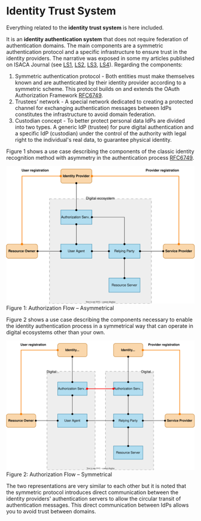 # Identity Trust System
Everything related to the **identity trust system** is here included.

It is an **identity authentication system** that does not require federation of authentication domains. The main components are a symmetric authentication protocol and a specific infrastructure to ensure trust in the identity providers. The narrative was exposed in some my articles published on ISACA Journal (see [LS1], [LS2], [LS3], [LS4]). Regarding the components:
1. Symmetric authentication protocol - Both entities must make themselves known and are authenticated by their identity provider according to a symmetric scheme. This protocol builds on and extends the OAuth Authorization Framework [RFC6749].
2. Trustees’ network - A special network dedicated to creating a protected channel for exchanging authentication messages between IdPs constitutes the infrastructure to avoid domain federation.
3. Custodian concept - To better protect personal data IdPs are divided into two types. A generic IdP (trustee) for pure digital authentication and a specific IdP (custodian) under the control of the authority with legal right to the individual's real data, to guarantee physical identity.

Figure 1 shows a use case describing the components of the classic identity recognition method with asymmetry in the authentication process [RFC6749].

![Figure 1 Authorization Flow – Asymmetrical](images/1_Asymmetric-depiction.svg)  
Figure 1: Authorization Flow – Asymmetrical

Figure 2 shows a use case describing the components necessary to enable the identity authentication process in a symmetrical way that can operate in digital ecosystems other than your own.

![Figure 2 Authorization Flow – Symmetrical](images/2_Symmetric-depiction.svg)  
Figure 2: Authorization Flow – Symmetrical

The two representations are very similar to each other but it is noted that the symmetric protocol introduces direct communication between the identity providers' authentication servers to allow the circular transit of authentication messages. This direct communication between IdPs allows you to avoid trust between domains.

<!-- References -->

[LS1]: https://www.isaca.org/resources/isaca-journal/issues/2022/volume-2/a-symmetrical-framework-for-the-exchange-of-identity-credentials-based-on-the-trust-paradigm-part-1
'L. Sbriz,
"A Symmetrical Framework for the Exchange of Identity Credentials Based on the Trust Paradigm, Part 1: Identity Trust Abstract Model",
ISACA Journal, 2022-04, vol.2'
  
[LS2]: https://www.isaca.org/resources/isaca-journal/issues/2022/volume-2/a-symmetrical-framework-for-the-exchange-of-identity-credentials-based-on-the-trust-paradigm-part-2
'L. Sbriz,
"A Symmetrical Framework for the Exchange of Identity Credentials Based on the Trust Paradigm, Part 2: Identity Trust Service Implementation",
ISACA Journal, 2022-04, vol.2'
    
[LS3]: https://www.isaca.org/resources/isaca-journal/issues/2023/volume-1/how-to-digitally-verify-human-identity
'L. Sbriz,
"How to Digitally Verify Human Identity: The Case of Voting",
ISACA Journal, 2023-01, vol.1'
    
[LS4]: https://www.isaca.org/resources/isaca-journal/issues/2023/volume-6
'L. Sbriz,
"Modeling an Identity Trust System",
ISACA Journal, 2023-11, vol.6'

[RFC6749]: https://www.rfc-editor.org/rfc/rfc6749
'Hardt, D., Ed., "The OAuth 2.0 Authorization Framework", RFC 6749, DOI 10.17487/RFC6749, October 2012'
